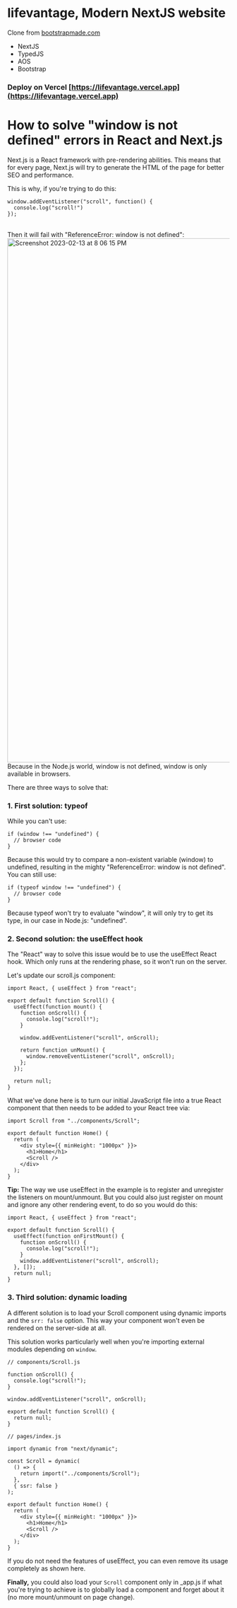 # lifevantage, Modern NextJS website

Clone from [bootstrapmade.com](https://bootstrapmade.com/)

- NextJS
- TypedJS
- AOS
- Bootstrap

### Deploy on Vercel [https://lifevantage.vercel.app](https://lifevantage.vercel.app)



# How to solve "window is not defined" errors in React and Next.js 

Next.js is a React framework with pre-rendering abilities. This means that for every page, Next.js will try to generate the HTML of the page for better SEO and performance.

This is why, if you're trying to do this:<br>
```
window.addEventListener("scroll", function() {
  console.log("scroll!")
});
```
<br>
Then it will fail with "ReferenceError: window is not defined":<br>
<img width="1186" alt="Screenshot 2023-02-13 at 8 06 15 PM" src="https://user-images.githubusercontent.com/15844801/218466180-398ebac3-f341-4156-b4a0-2480c683be7f.png">
<br>
Because in the Node.js world, window is not defined, window is only available in browsers.

There are three ways to solve that:
### 1. First solution: typeof 
While you can't use:<br>
```
if (window !== "undefined") {
  // browser code
}
```
Because this would try to compare a non-existent variable (window) to undefined, resulting in the mighty "ReferenceError: window is not defined". You can still use:
```
if (typeof window !== "undefined") {
  // browser code
}
```
Because typeof won't try to evaluate "window", it will only try to get its type, in our case in Node.js: "undefined".

### 2. Second solution: the useEffect hook
The "React" way to solve this issue would be to use the useEffect React hook. Which only runs at the rendering phase, so it won't run on the server.

Let's update our scroll.js component:<br>
```
import React, { useEffect } from "react";

export default function Scroll() {
  useEffect(function mount() {
    function onScroll() {
      console.log("scroll!");
    }

    window.addEventListener("scroll", onScroll);

    return function unMount() {
      window.removeEventListener("scroll", onScroll);
    };
  });

  return null;
}
```
What we've done here is to turn our initial JavaScript file into a true React component that then needs to be added to your React tree via:<br>
```
import Scroll from "../components/Scroll";

export default function Home() {
  return (
    <div style={{ minHeight: "1000px" }}>
      <h1>Home</h1>
      <Scroll />
    </div>
  );
}
```
**Tip:** The way we use useEffect in the example is to register and unregister the listeners on mount/unmount. But you could also just register on mount and ignore any other rendering event, to do so you would do this:<br>
```
import React, { useEffect } from "react";

export default function Scroll() {
  useEffect(function onFirstMount() {
    function onScroll() {
      console.log("scroll!");
    }
    window.addEventListener("scroll", onScroll);
  }, []);
  return null;
}
```
### 3. Third solution: dynamic loading

A different solution is to load your Scroll component using dynamic imports and the ```srr: false``` option. This way your component won't even be rendered on the server-side at all.

This solution works particularly well when you're importing external modules depending on ```window```.<br>
```
// components/Scroll.js

function onScroll() {
  console.log("scroll!");
}

window.addEventListener("scroll", onScroll);

export default function Scroll() {
  return null;
}

// pages/index.js

import dynamic from "next/dynamic";

const Scroll = dynamic(
  () => {
    return import("../components/Scroll");
  },
  { ssr: false }
);

export default function Home() {
  return (
    <div style={{ minHeight: "1000px" }}>
      <h1>Home</h1>
      <Scroll />
    </div>
  );
}
```
If you do not need the features of useEffect, you can even remove its usage completely as shown here.

**Finally,** you could also load your ```Scroll``` component only in _app.js if what you're trying to achieve is to globally load a component and forget about it (no more mount/unmount on page change).


